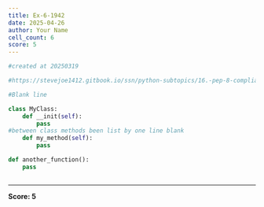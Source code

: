 ```yaml
---
title: Ex-6-1942
date: 2025-04-26
author: Your Name
cell_count: 6
score: 5
---
```


```python
#created at 20250319
```


```python
#https://stevejoe1412.gitbook.io/ssn/python-subtopics/16.-pep-8-compliance
```


```python
#Blank line
```


```python
class MyClass:
    def __init(self):
        pass
#between class methods been list by one line blank
    def my_method(self):
        pass

```


```python
def another_function():
    pass
```


```python

```


---
**Score: 5**